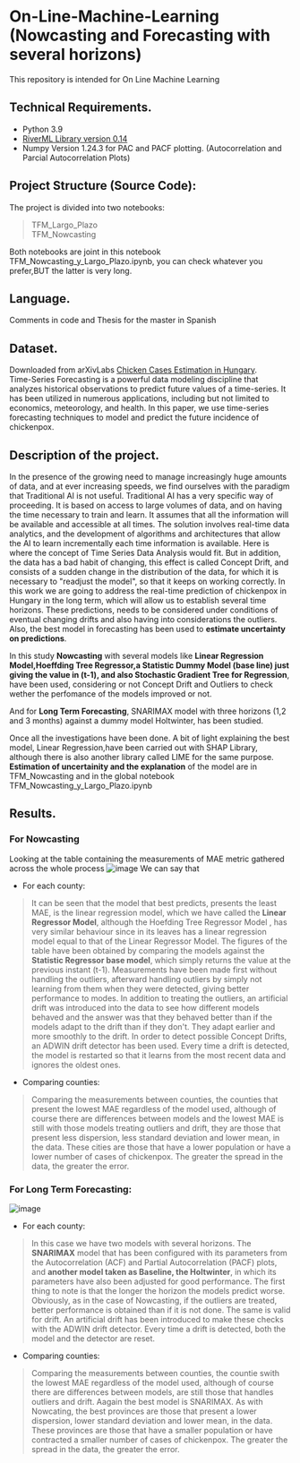 # On-Line-Machine-Learning (Nowcasting and Forecasting with several horizons)
This repository is intended for On Line Machine Learning
## Technical Requirements.
* Python 3.9
* [RiverML Library version 0.14](https://riverml.xyz/0.14.0/)
* Numpy Version 1.24.3 for PAC and PACF plotting. (Autocorrelation and Parcial Autocorrelation Plots)
## Project Structure (Source Code): 
The project is divided into two notebooks:
> TFM_Largo_Plazo <br>
> TFM_Nowcasting <br>

Both notebooks are joint in this notebook TFM_Nowcasting_y_Largo_Plazo.ipynb, you can check whatever you prefer,BUT the latter is very long.<br>

## Language.
Comments in code and Thesis for the master in Spanish<br>

## Dataset.
Downloaded from arXivLabs [Chicken Cases Estimation in Hungary](https://doi.org/10.48550/arXiv.2209.14129).<br>
Time-Series Forecasting is a powerful data modeling discipline that analyzes historical observations to predict future values of a time-series. It has been utilized in numerous applications, including but not limited to economics, meteorology, and health. In this paper, we use time-series forecasting techniques to model and predict the future incidence of chickenpox.
 
## Description of the project.
In the presence of the growing need to manage increasingly huge amounts of data, and at ever increasing speeds, we find ourselves with the paradigm that Traditional AI is not useful. Traditional AI has a very specific way of proceeding. It is based on access to large volumes of data, and on having the time necessary to train and learn. It assumes that all the information will be available and accessible at all times.
The solution involves real-time data analytics, and the development of algorithms and architectures that allow the AI to learn incrementally each time information is available. Here is where the concept of Time Series Data Analysis would fit. But in addition, the data has a bad habit of changing, this effect is called Concept Drift, and consists of a sudden change in the distribution of the data, for which it is necessary to "readjust the model", so that it keeps on working correctly. In this work we are going to address the real-time prediction of chickenpox in Hungary in the long term, which will allow us to establish several time horizons. These predictions, needs to be considered under conditions of eventual changing drifts and also having into considerations the outliers.<br>
Also, the best model in forecasting has been used to **estimate uncertainty on predictions**.<br>

In this study **Nowcasting** with several models like **Linear Regression Model,Hoeffding Tree Regressor,a Statistic Dummy Model (base line) just giving the value in (t-1), and also Stochastic Gradient Tree for Regression**, have been used, considering or not Concept Drift and Outliers to check wether the perfomance of the models improved or not.

And for **Long Term Forecasting**, SNARIMAX model with three horizons (1,2 and 3 months) against a dummy model Holtwinter, has been studied.

Once all the investigations have been done. A bit of light explaining the best model, Linear Regression,have been carried out with SHAP Library, although there is also another library called LIME for the same purpose.
**Estimation of uncertainity and the explanation** of the model are in TFM_Nowcasting and in the global notebook TFM_Nowcasting_y_Largo_Plazo.ipynb <br>

## Results.
### For Nowcasting
Looking at the table containing the measurements of MAE metric gathered across the whole process
![image](https://user-images.githubusercontent.com/66425146/209072982-c3f90426-8824-45b6-9e71-c3efe25c25e7.png)
We can say that 
* For each county:
>It can be seen that the model that best predicts, presents the least MAE, is the linear regression model, which we have called the **Linear Regressor Model**, although the Hoefding Tree Regressor Model , has very similar behaviour since in its leaves  has a linear regression model equal to that of the Linear Regressor Model. The figures of the table have been obtained by comparing the models against the **Statistic Regressor base model**, which simply returns the value at the previous instant (t-1).
Measurements have been made first without handling the outliers, afterward handling outliers by simply not learning from them when they were detected, giving better performance to modes. In addition to treating the outliers, an artificial drift was introduced into the data to see how  different models behaved and the answer was that they behaved better than if the models adapt to the drift than if they don't. They adapt earlier and more smoothly to the drift. In order to detect possible Concept Drifts, an ADWIN drift detector has been used. Every time a drift is detected, the model is restarted so that it learns from the most recent data and ignores the oldest ones.
* Comparing counties:
>Comparing the measurements between counties, the counties that present the lowest MAE regardless of the model used, although of course there are differences between models and the lowest MAE is still with those models treating  outliers and drift, they are those that present less dispersion, less standard deviation and lower mean, in the data. These cities are those that have a lower population or have a lower number of cases of chickenpox. The greater the spread in the data, the greater the error.

### For Long Term Forecasting:
![image](https://user-images.githubusercontent.com/66425146/209214675-39efb656-694b-49d5-9633-cb893ad63ef6.png)

* For each county:
 >In this case we have two models with several horizons. The **SNARIMAX** model that has been configured with its parameters from the Autocorrelation (ACF) and Partial Autocorrelation (PACF) plots, and **another model taken as Baseline, the Holtwinter**, in which its parameters have also been adjusted for good performance. The first thing to note is that the longer the horizon the models predict worse. Obviously, as in the case of Nowcasting, if the outliers are treated, better performance is obtained than if it is not done. The same is valid for drift. An artificial drift has been introduced to make these checks with the ADWIN drift detector. Every time a drift is detected, both the model and the detector are reset.

* Comparing counties:
>Comparing the measurements between counties, the countie swith the lowest MAE regardless of the model used, although of course there are differences between models,  are still those that handles outliers and drift. Aagain the best model is SNARIMAX. As with Nowcating, the best provinces are those that present a lower dispersion, lower standard deviation and lower mean, in the data. These provinces are those that have a smaller population or have contracted a smaller number of cases of chickenpox. The greater the spread in the data, the greater the error.



